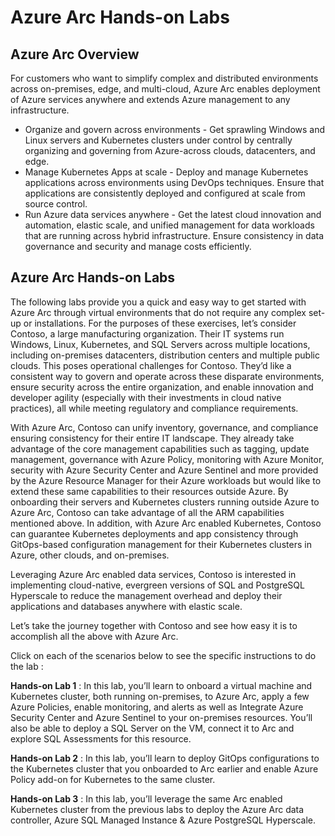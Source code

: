 # Azure Arc Hands-on Labs


## Azure Arc Overview

For customers who want to simplify complex and distributed environments across on-premises, edge, and multi-cloud, Azure Arc enables deployment of Azure services anywhere and extends Azure management to any infrastructure.

   - Organize and govern across environments - Get sprawling Windows and Linux servers and Kubernetes clusters under control by centrally organizing and governing from Azure-across clouds, datacenters, and edge.
   - Manage Kubernetes Apps at scale - Deploy and manage Kubernetes applications across environments using DevOps techniques. Ensure that applications are consistently  deployed and configured at scale from source control.
   - Run Azure data services anywhere - Get the latest cloud innovation and automation, elastic scale, and unified management for data workloads that are running across hybrid infrastructure. Ensure consistency in data governance and security and manage costs efficiently.

## Azure Arc Hands-on Labs

The following labs provide you a quick and easy way to get started with Azure Arc through virtual environments that do not require any complex set-up or installations. For the purposes of these exercises, let’s consider Contoso, a large manufacturing organization. Their IT systems run Windows, Linux, Kubernetes, and SQL Servers across multiple locations, including on-premises datacenters, distribution centers and multiple public clouds. This poses operational challenges for Contoso. They’d like a consistent way to govern and operate across these disparate environments, ensure security across the entire organization, and enable innovation and developer agility (especially with their investments in cloud native practices), all while meeting regulatory and compliance requirements.

With Azure Arc, Contoso can unify inventory, governance, and compliance ensuring consistency for their entire IT landscape. They already take advantage of the core management capabilities such as tagging, update management, governance with Azure Policy, monitoring with Azure Monitor, security with Azure Security Center and Azure Sentinel and more provided by the Azure Resource Manager for their Azure workloads but would like to extend these same capabilities to their resources outside Azure. By onboarding their servers and Kubernetes clusters running outside Azure to Azure Arc, Contoso can take advantage of all the ARM capabilities mentioned above. In addition, with Azure Arc enabled Kubernetes, Contoso can guarantee Kubernetes deployments and app consistency through GitOps-based configuration management for their Kubernetes clusters in Azure, other clouds, and on-premises.

Leveraging Azure Arc enabled data services, Contoso is interested in implementing cloud-native, evergreen versions of SQL and PostgreSQL Hyperscale to reduce the management overhead and deploy their applications and databases anywhere with elastic scale.

Let’s take the journey together with Contoso and see how easy it is to accomplish all the above with Azure Arc.

Click on each of the scenarios below to see the specific instructions to do the lab :

**Hands-on Lab 1** :  In this lab, you’ll learn to onboard a virtual machine and Kubernetes cluster, both running on-premises, to Azure Arc, apply a few Azure Policies, enable monitoring, and alerts as well as Integrate Azure Security Center and Azure Sentinel to your on-premises resources. You’ll also be able to deploy a SQL Server on the VM, connect it to Arc and explore SQL Assessments for this resource.

**Hands-on Lab 2** :  In this lab, you’ll learn to deploy GitOps configurations to the Kubernetes cluster that you onboarded to Arc earlier and enable Azure Policy add-on for Kubernetes to the same cluster.

**Hands-on Lab 3** :  In this lab, you’ll leverage the same Arc enabled Kubernetes cluster from the previous labs to deploy the Azure Arc data controller, Azure SQL Managed Instance & Azure PostgreSQL Hyperscale.



